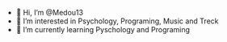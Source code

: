 - 👋 Hi, I’m @Medou13
- 👀 I’m interested in Psychology, Programing, Music and Treck
- 🌱 I’m currently learning Pyschology and Programing


<!---
Medou13/Medou13 is a ✨ special ✨ repository because its `README.md` (this file) appears on your GitHub profile.
You can click the Preview link to take a look at your changes.
--->
